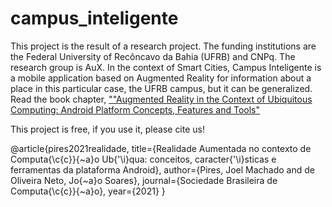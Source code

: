 # campus_inteligente

This project is the result of a research project. The funding institutions are the Federal University of Recôncavo da Bahia (UFRB) and CNPq. The research group is AuX. In the context of Smart Cities, Campus Inteligente is a mobile application based on Augmented Reality for information about a place in this particular case, the UFRB campus, but it can be generalized. Read the book chapter, <a href="https://sol.sbc.org.br/livros/index.php/sbc/catalog/view/76/326/582-1">""Augmented Reality in the Context of Ubiquitous Computing: Android Platform Concepts, Features and Tools"</a>

This project is free, if you use it, please cite us!

@article{pires2021realidade,
  title={Realidade Aumentada no contexto de Computa{\c{c}}{\~a}o Ub{\'\i}qua: conceitos, caracter{\'\i}sticas e ferramentas da plataforma Android},
  author={Pires, Joel Machado and de Oliveira Neto, Jo{\~a}o Soares},
  journal={Sociedade Brasileira de Computa{\c{c}}{\~a}o},
  year={2021}
}
